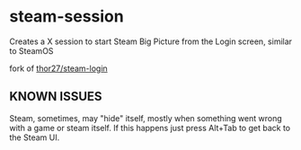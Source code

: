steam-session
===========

Creates a X session to start Steam Big Picture from the Login screen, similar to SteamOS

fork of [thor27/steam-login](https://github.com/thor27/steam-login)

KNOWN ISSUES
------------

Steam, sometimes, may "hide" itself, mostly when something went wrong with a game or steam itself. If this happens just press Alt+Tab to get back to the Steam UI.
